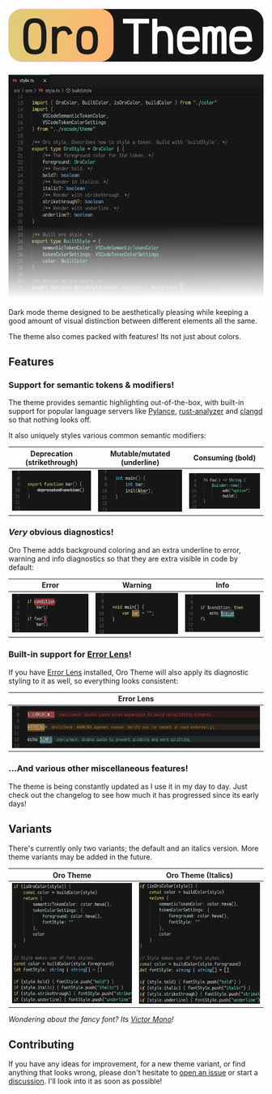 <p align="center">
  <img src="https://raw.githubusercontent.com/deimonn/oro-theme/master/images/title.png">
  <br><br>
  <img src="https://raw.githubusercontent.com/deimonn/oro-theme/master/images/screenshot.png">
</p>

Dark mode theme designed to be aesthetically pleasing while keeping a good
amount of visual distinction between different elements all the same.

The theme also comes packed with features! Its not just about colors.

## Features

### Support for semantic tokens & modifiers!

The theme provides semantic highlighting out-of-the-box, with built-in support
for popular language servers like [Pylance], [rust-analyzer] and [clangd] so
that nothing looks off.

It also uniquely styles various common semantic modifiers:

Deprecation (strikethrough) | Mutable/mutated (underline) | Consuming (bold)
--                          | --                          | --
<img src="https://raw.githubusercontent.com/deimonn/oro-theme/master/images/semantic-deprecated.png"> | <img src="https://raw.githubusercontent.com/deimonn/oro-theme/master/images/semantic-mutable.png"> | <img src="https://raw.githubusercontent.com/deimonn/oro-theme/master/images/semantic-consuming.png">

[Pylance]: https://marketplace.visualstudio.com/items?itemName=ms-python.vscode-pylance
[rust-analyzer]: https://marketplace.visualstudio.com/items?itemName=rust-lang.rust-analyzer
[clangd]: https://marketplace.visualstudio.com/items?itemName=llvm-vs-code-extensions.vscode-clangd

### *Very* obvious diagnostics!

Oro Theme adds background coloring and an extra underline to error, warning and
info diagnostics so that they are extra visible in code by default:

Error | Warning | Info
--    | --      | --
<img src="https://raw.githubusercontent.com/deimonn/oro-theme/master/images/diagnostic-error.png"> | <img src="https://raw.githubusercontent.com/deimonn/oro-theme/master/images/diagnostic-warning.png"> | <img src="https://raw.githubusercontent.com/deimonn/oro-theme/master/images/diagnostic-info.png">

### Built-in support for [Error Lens]!

If you have [Error Lens] installed, Oro Theme will also apply its diagnostic
styling to it as well, so everything looks consistent:

Error Lens |
--         |
<img src="https://raw.githubusercontent.com/deimonn/oro-theme/master/images/error-lens.png"> |

[Error Lens]: https://marketplace.visualstudio.com/items?itemName=usernamehw.errorlens

### ...And various other miscellaneous features!

The theme is being constantly updated as I use it in my day to day. Just check
out the changelog to see how much it has progressed since its early days!

## Variants

There's currently only two variants; the default and an italics version. More
theme variants may be added in the future.

Oro Theme | Oro Theme (Italics)
--        | --
<img src="https://raw.githubusercontent.com/deimonn/oro-theme/master/images/variant-main.png"> | <img src="https://raw.githubusercontent.com/deimonn/oro-theme/master/images/variant-main-italics.png">

*Wondering about the fancy font? Its [Victor Mono]!*

[Victor Mono]: https://rubjo.github.io/victor-mono

## Contributing

If you have any ideas for improvement, for a new theme variant, or find anything
that looks wrong, please don't hesitate to [open an issue][issue] or start a
[discussion][discussion]. I'll look into it as soon as possible!

[issue]: https://github.com/deimonn/oro-theme/issues
[discussion]: https://github.com/deimonn/oro-theme/discussions
